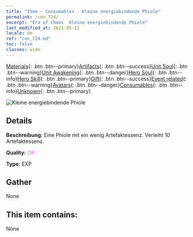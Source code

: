```yaml
---
title: "Item - Consumables - Kleine energiebindende Phiole"
permalink: /con_724/
excerpt: "Era of Chaos  Kleine energiebindende Phiole"
last_modified_at: 2021-05-11
locale: de
ref: "con_724.md"
toc: false
classes: wide
---
```

 [Materials](/ItemsDE/){: .btn .btn--primary}[Artifacts](/ItemsDE/Artifacts/){: .btn .btn--success}[Unit Soul](/ItemsDE/UnitSoul/){: .btn .btn--warning}[Unit Awakening](/ItemsDE/UnitAwakening/){: .btn .btn--danger}[Hero Soul](/ItemsDE/HeroSoul/){: .btn .btn--info}[Hero Skill](/ItemsDE/HeroSkill/){: .btn .btn--primary}[Gift](/ItemsDE/Gift/){: .btn .btn--success}[Event related](/ItemsDE/Events/){: .btn .btn--warning}[Avatars](/ItemsDE/Avatars/){: .btn .btn--danger}[Consumables](/ItemsDE/Consumables/){: .btn .btn--info}[Unknown](/ItemsDE/Unknown/){: .btn .btn--primary}

 ![Kleine energiebindende Phiole](/images/t/i_520.png)

## Details
 **Beschreibung:** Eine Phiole mit ein wenig Artefaktessenz. Verleiht 10 Artefaktessenz.

 **Quality:** <span style="color: #DA70D6">OK</span>

 **Type:** EXP

## Gather

  None

## This item contains:

  None

